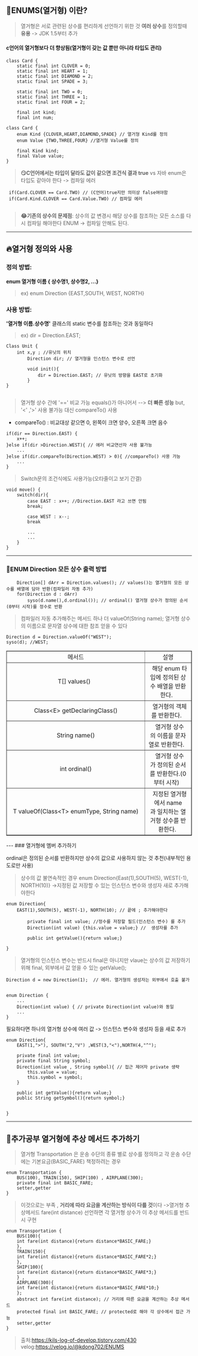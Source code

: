 ## 🤗ENUMS(열거형) 이란?

> 열거형은 서로 관련된 상수를 편리하게 선언하기 위한 것
**여러 상수**를 정의할때 **유용** -> JDK 1.5부터 추가

#### c언어의 열거형보다 더 향상됨(열거형이 갖는 값 뿐만 아니라 타입도 관리)
```
class Card {
    static final int CLOVER = 0;
    static final int HEART = 1;
    static final int DIAMOND = 2;
    static final int SPADE = 3; 
        
    static final int TWO = 0;
    static final int THREE = 1;
    static final int FOUR = 2; 
        
    final int kind;
    final int num;
```

```
class Card {
    enum Kind {CLOVER,HEART,DIAMOND,SPADE} // 열거형 Kind를 정의
    enum Value {TWO,THREE,FOUR} //열거형 Value를 정의
    
    final Kind kind;
    final Value value;
}
```

>**😏C언어에서는 타입이 달라도 값이 같으면 조건식 결과 true**
vs 자바 enum은 타입도 같아야 한다 -> 컴파일 에러

```
 if(Card.CLOVER == Card.TWO) // (C언어)true지만 의미상 false여야함
 if(Card.Kind.CLOVER == Card.Value.TWO) // 컴파일 에러
 
```
>**😂기존의 상수의 문제점**: 
상수의 값 변경시 해당 상수를 참조하는 모든 소스를 다시 컴파일 해야한다
ENUM -> 컴파일 안해도 된다.

---
## 🔥열거형 정의와 사용

### 정의 방법:
**enum 열거형 이름 { 상수명1, 상수명2, ...}**
>ex) enum Direction {EAST,SOUTH, WEST, NORTH}

### 사용 방법:
**'열거형 이름.상수명'**
클래스의 static 변수를 참조하는 것과 동일하다
>ex) dir = Direction.EAST;

```
Class Unit {
	int x,y ; //유닛의 위치
    	Direction dir; // 열거형을 인스턴스 변수로 선언
    
    	void init(){
    		dir = Direction.EAST; // 유닛의 방향을 EAST로 초기화
    	}
}
        
```

>열거형 상수 간에 '==' 비교 가능 equals()가 아니어서 --> **더 빠른 성능**
but, '<' ,'>' 사용 불가능 대신 compareTo() 사용
* compareTo() : 비교대상 같으면 0, 왼쪽이 크면 양수, 오른쪽 크면 음수

```
if(dir == Direction.EAST) {
	x++;
}else if(dir >Direction.WEST){ // 에러 비교연산자 사용 불가능
	...
}else if(dir.compareTo(Direction.WEST) > 0){ //compareTo() 사용 가능
	...
}
```

>Switch문의 조건식에도 사용가능(오타줄이고 보기 간결)

```
void move() {
	switch(dir){
    	case EAST : x++; //Direction.EAST 라고 쓰면 안됨
        break;
        
        case WEST : x--;
        break
        
        ...
        ...
    }
}
```
---
### 🎈ENUM Direction 모든 상수 출력 방법

```
	Direction[] dArr = Direction.values(); // values()는 열거형의 모든 상수를 배열에 담아 반환(컴파일러 자동 추가)
    for(Direction d : dArr)
    	syso(d.name(),d.ordinal()); // ordinal() 열거형 상수가 정의된 순서(0부터 시작)를 정수로 반환
```


>컴파일러 자동 추가해주는 메서드 하나 더 valueOf(String name);
열거형 상수의 이름으로 문자열 상수에 대한 참조 얻을 수 있다

```
Direction d = Direction.valueOf("WEST");
syso(d); //WEST;

```


<table style="border-collapse: collapse; width: 100%;" border="1" data-ke-align="alignLeft">
<tbody>
<tr>
<td style="width: 50%; text-align: center;">메서드</td>
<td style="width: 50%; text-align: center;">설명</td>
</tr>
<tr>
<td style="width: 50%; text-align: center;">T[]&nbsp;values()&nbsp;&nbsp;</td>
<td style="width: 50%; text-align: center;">&nbsp;&nbsp;해당&nbsp;enum&nbsp;타입에&nbsp;정의된&nbsp;상수&nbsp;배열을&nbsp;반환한다.&nbsp;&nbsp;</td>
</tr>
<tr>
<td style="width: 50%; text-align: center;">&nbsp;&nbsp;Class&lt;E&gt;&nbsp;getDeclaringClass()&nbsp;&nbsp;</td>
<td style="width: 50%; text-align: center;">&nbsp;&nbsp;열거형의&nbsp;객체를&nbsp;반환한다.&nbsp;&nbsp;</td>
</tr>
<tr>
<td style="width: 50%; text-align: center;">&nbsp;&nbsp;String&nbsp;name()&nbsp;&nbsp;</td>
<td style="width: 50%; text-align: center;">&nbsp;&nbsp;열거형&nbsp;상수의&nbsp;이름을&nbsp;문자열로&nbsp;반환한다.&nbsp;&nbsp;</td>
</tr>
<tr>
<td style="width: 50%; text-align: center;">&nbsp;&nbsp;int&nbsp;ordinal()&nbsp;&nbsp;</td>
<td style="width: 50%; text-align: center;">&nbsp;&nbsp;열거형&nbsp;상수가&nbsp;정의된&nbsp;순서를&nbsp;반환한다.(0부터&nbsp;시작)&nbsp;&nbsp;</td>
</tr>
<tr>
<td style="width: 50%; text-align: center;">&nbsp;&nbsp;T&nbsp;valueOf(Class&lt;T&gt;&nbsp;enumType,&nbsp;String&nbsp;name)&nbsp;&nbsp;</td>
<td style="width: 50%; text-align: center;">&nbsp;&nbsp;지정된&nbsp;열거형에서&nbsp;name과&nbsp;일치하는&nbsp;열거형&nbsp;상수를&nbsp;반환한다.&nbsp;</td>
</tr>
</tbody>
</table>
---
### 열거형에 멤버 추가하기

ordinal은 정의된 순서를 반환하지만 상수의 값으로 사용하지 않는 것 추천(내부적인 용도로만 사용)
>상수의 값 불연속적인 경우
enum Direction{East(1),SOUTH(5), WEST(-1), NORTH(10)}
->지정된 값 저장할 수 있는 인스턴스 변수와 생성자 새로 추가해야한다

```
enum Direction{
	EAST(1),SOUTH(5), WEST(-1), NORTH(10); // 끝에 ; 추가해야한다
    
    	private final int value; //정수를 저장할 필드(인스턴스 변수) 를 추가
    	Direction(int value) {this.value = value;} //  생성자를 추가
    
    	public int getValue(){return value;}
    
}
```

> 열거형의 인스턴스 변수는 반드시 final은 아니지만 vlaue는 상수의 값 저장하기 위해 final,
외부에서 값 얻을 수 있는 getValue();

```
Direction d = new Direction(1);  // 에러. 열거형의 생성자는 외부에서 호출 불가
    
```

```
enum Direction {
    ...
    Direction(int value) { // private Direction(int value)와 동일
    ...
}
```

필요하다면 하나의 열거형 상수에 여러 값 -> 인스턴스 변수와 생성자 등을 새로 추가
```
enum Direction{
    EAST(1,">"), SOUTH("2,"V") ,WEST(3,"<"),NORTH(4,"^");
    
    private final int value;
    private final String symbol;
    Direction(int value , String symbol){ // 접근 제어자 private 생략
    	this.value = value;
        this.symbol = symbol;
    }
    
    public int getValue(){return value;}
    public String getSymbol(){return symbol;}
    
	
}
```
---
## 🤑추가공부 열거형에 추상 메서드 추가하기

>열거형 Transportation 은 운송 수단의 종류 별로 상수를 정의하고 
각 운송 수단에는 기본요금(BASIC_FARE) 책정하려는 경우

```
enum Transportation {
    BUS(100), TRAIN(150), SHIP(100) , AIRPLANE(300);
    private final int BASIC_FARE;
    setter,getter
}
```

> 이것으로는 부족  , **거리에 따라 요금을 계산하는 방식이 다를 것**이다
->열거형 추상메서드 fare(int distance) 선언하면 각 열거형 상수가 이 추상 메서드를 반드시 구현

```
enum Transportation {
    BUS(100){
    int fare(int distance){return distance*BASIC_FARE;}
    },
    TRAIN(150){
    int fare(int distance){return distance*BASIC_FARE*2;}
    }, 
    SHIP(100){
    int fare(int distance){return distance*BASIC_FARE*3;}
    } ,
    AIRPLANE(300){
    int fare(int distance){return distance*BASIC_FARE*10;}
    };
    abstract int fare(int distance); // 거리에 따른 요금을 계산하는 추상 메서드
    protected final int BASIC_FARE; // protected로 해야 각 상수에서 접근 가능
    setter,getter
}
```


>출처:https://kils-log-of-develop.tistory.com/430
velog:https://velog.io/@kdong702/ENUMS


